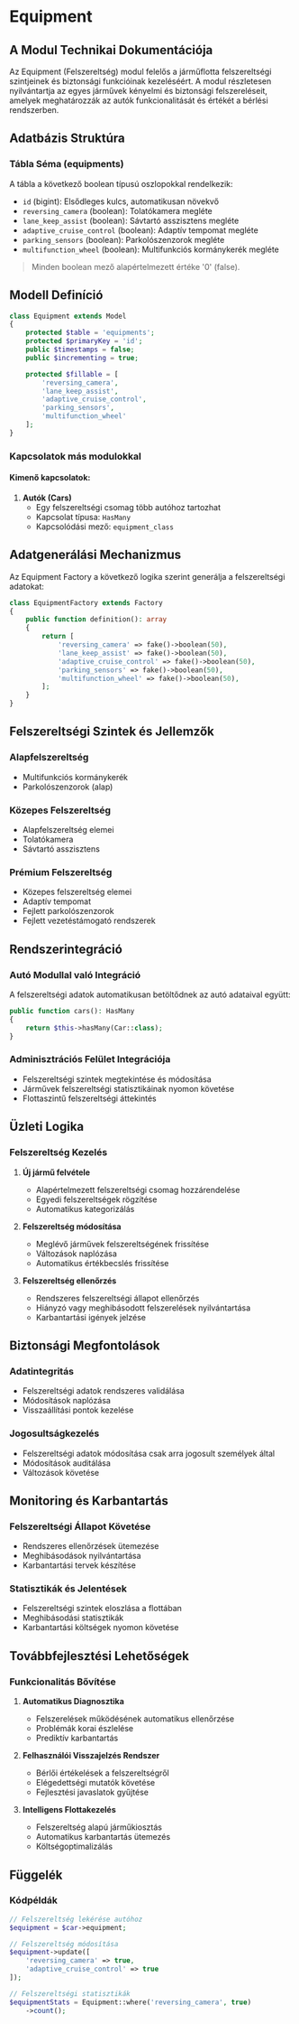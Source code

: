# Equipment 

## A Modul Technikai Dokumentációja
Az Equipment (Felszereltség) modul felelős a járműflotta felszereltségi szintjeinek és biztonsági funkcióinak kezeléséért. A modul részletesen nyilvántartja az egyes járművek kényelmi és biztonsági felszereléseit, amelyek meghatározzák az autók funkcionalitását és értékét a bérlési rendszerben.

## Adatbázis Struktúra

### Tábla Séma (equipments)

A tábla a következő boolean típusú oszlopokkal rendelkezik:
- `id` (bigint): Elsődleges kulcs, automatikusan növekvő
- `reversing_camera` (boolean): Tolatókamera megléte
- `lane_keep_assist` (boolean): Sávtartó asszisztens megléte
- `adaptive_cruise_control` (boolean): Adaptív tempomat megléte
- `parking_sensors` (boolean): Parkolószenzorok megléte
- `multifunction_wheel` (boolean): Multifunkciós kormánykerék megléte

>Minden boolean mező alapértelmezett értéke '0' (false).

## Modell Definíció

```php
class Equipment extends Model
{
    protected $table = 'equipments';
    protected $primaryKey = 'id';
    public $timestamps = false;
    public $incrementing = true;

    protected $fillable = [
        'reversing_camera',
        'lane_keep_assist',
        'adaptive_cruise_control',
        'parking_sensors',
        'multifunction_wheel'
    ];
}
```

### Kapcsolatok más modulokkal

#### Kimenő kapcsolatok:
1. **Autók (Cars)**
   - Egy felszereltségi csomag több autóhoz tartozhat
   - Kapcsolat típusa: `HasMany`
   - Kapcsolódási mező: `equipment_class`

## Adatgenerálási Mechanizmus

Az Equipment Factory a következő logika szerint generálja a felszereltségi adatokat:

```php
class EquipmentFactory extends Factory
{
    public function definition(): array
    {
        return [
            'reversing_camera' => fake()->boolean(50),
            'lane_keep_assist' => fake()->boolean(50),
            'adaptive_cruise_control' => fake()->boolean(50),
            'parking_sensors' => fake()->boolean(50),
            'multifunction_wheel' => fake()->boolean(50),
        ];
    }
}
```

## Felszereltségi Szintek és Jellemzők

### Alapfelszereltség
- Multifunkciós kormánykerék
- Parkolószenzorok (alap)

### Közepes Felszereltség
- Alapfelszereltség elemei
- Tolatókamera
- Sávtartó asszisztens

### Prémium Felszereltség
- Közepes felszereltség elemei
- Adaptív tempomat
- Fejlett parkolószenzorok
- Fejlett vezetéstámogató rendszerek

## Rendszerintegráció

### Autó Modullal való Integráció
A felszereltségi adatok automatikusan betöltődnek az autó adataival együtt:

```php
public function cars(): HasMany
{
    return $this->hasMany(Car::class);
}
```

### Adminisztrációs Felület Integrációja
- Felszereltségi szintek megtekintése és módosítása
- Járművek felszereltségi statisztikáinak nyomon követése
- Flottaszintű felszereltségi áttekintés

## Üzleti Logika

### Felszereltség Kezelés
1. **Új jármű felvétele**
   - Alapértelmezett felszereltségi csomag hozzárendelése
   - Egyedi felszereltségek rögzítése
   - Automatikus kategorizálás

2. **Felszereltség módosítása**
   - Meglévő járművek felszereltségének frissítése
   - Változások naplózása
   - Automatikus értékbecslés frissítése

3. **Felszereltség ellenőrzés**
   - Rendszeres felszereltségi állapot ellenőrzés
   - Hiányzó vagy meghibásodott felszerelések nyilvántartása
   - Karbantartási igények jelzése

## Biztonsági Megfontolások

### Adatintegritás
- Felszereltségi adatok rendszeres validálása
- Módosítások naplózása
- Visszaállítási pontok kezelése

### Jogosultságkezelés
- Felszereltségi adatok módosítása csak arra jogosult személyek által
- Módosítások auditálása
- Változások követése

## Monitoring és Karbantartás

### Felszereltségi Állapot Követése
- Rendszeres ellenőrzések ütemezése
- Meghibásodások nyilvántartása
- Karbantartási tervek készítése

### Statisztikák és Jelentések
- Felszereltségi szintek eloszlása a flottában
- Meghibásodási statisztikák
- Karbantartási költségek nyomon követése

## Továbbfejlesztési Lehetőségek

### Funkcionalitás Bővítése
1. **Automatikus Diagnosztika**
   - Felszerelések működésének automatikus ellenőrzése
   - Problémák korai észlelése
   - Prediktív karbantartás

2. **Felhasználói Visszajelzés Rendszer**
   - Bérlői értékelések a felszereltségről
   - Elégedettségi mutatók követése
   - Fejlesztési javaslatok gyűjtése

3. **Intelligens Flottakezelés**
   - Felszereltség alapú járműkiosztás
   - Automatikus karbantartás ütemezés
   - Költségoptimalizálás

## Függelék
### Kódpéldák

```php
// Felszereltség lekérése autóhoz
$equipment = $car->equipment;

// Felszereltség módosítása
$equipment->update([
    'reversing_camera' => true,
    'adaptive_cruise_control' => true
]);

// Felszereltségi statisztikák
$equipmentStats = Equipment::where('reversing_camera', true)
    ->count();
```
